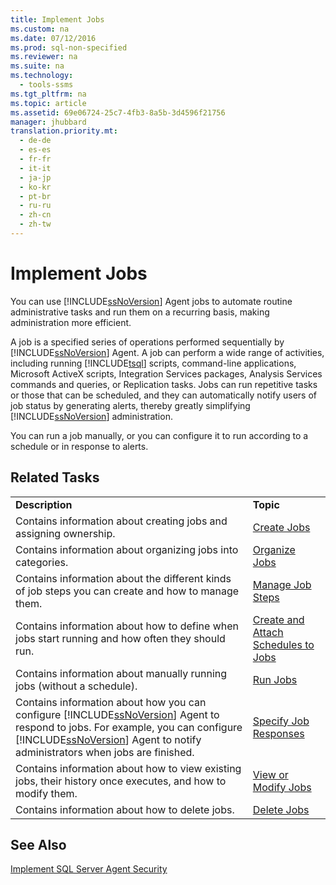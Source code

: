 ```yaml
---
title: Implement Jobs
ms.custom: na
ms.date: 07/12/2016
ms.prod: sql-non-specified
ms.reviewer: na
ms.suite: na
ms.technology: 
  - tools-ssms
ms.tgt_pltfrm: na
ms.topic: article
ms.assetid: 69e06724-25c7-4fb3-8a5b-3d4596f21756
manager: jhubbard
translation.priority.mt: 
  - de-de
  - es-es
  - fr-fr
  - it-it
  - ja-jp
  - ko-kr
  - pt-br
  - ru-ru
  - zh-cn
  - zh-tw
---
```

# Implement Jobs
You can use [!INCLUDE[ssNoVersion](../content/includes/ssNoVersion_md.md)] Agent jobs to automate routine administrative tasks and run them on a recurring basis, making administration more efficient.  
  
A job is a specified series of operations performed sequentially by [!INCLUDE[ssNoVersion](../content/includes/ssNoVersion_md.md)] Agent. A job can perform a wide range of activities, including running [!INCLUDE[tsql](../content/includes/tsql_md.md)] scripts, command\-line applications, Microsoft ActiveX scripts, Integration Services packages, Analysis Services commands and queries, or Replication tasks. Jobs can run repetitive tasks or those that can be scheduled, and they can automatically notify users of job status by generating alerts, thereby greatly simplifying [!INCLUDE[ssNoVersion](../content/includes/ssNoVersion_md.md)] administration.  
  
You can run a job manually, or you can configure it to run according to a schedule or in response to alerts.  
  
## Related Tasks  
  
|||  
|-|-|  
|**Description**|**Topic**|  
|Contains information about creating jobs and assigning ownership.|[Create Jobs](../content/Create-Jobs.md)|  
|Contains information about organizing jobs into categories.|[Organize Jobs](../content/Organize-Jobs.md)|  
|Contains information about the different kinds of job steps you can create and how to manage them.|[Manage Job Steps](../content/Manage-Job-Steps.md)|  
|Contains information about how to define when jobs start running and how often they should run.|[Create and Attach Schedules to Jobs](../content/Create-and-Attach-Schedules-to-Jobs.md)|  
|Contains information about manually running jobs (without a schedule).|[Run Jobs](../content/Run-Jobs.md)|  
|Contains information about how you can configure [!INCLUDE[ssNoVersion](../content/includes/ssNoVersion_md.md)] Agent to respond to jobs. For example, you can configure [!INCLUDE[ssNoVersion](../content/includes/ssNoVersion_md.md)] Agent to notify administrators when jobs are finished.|[Specify Job Responses](../content/Specify-Job-Responses.md)|  
|Contains information about how to view existing jobs, their history once executes, and how to modify them.|[View or Modify Jobs](../content/View-or-Modify-Jobs.md)|  
|Contains information about how to delete jobs.|[Delete Jobs](../content/Delete-Jobs.md)|  
  
## See Also  
[Implement SQL Server Agent Security](../content/Implement-SQL-Server-Agent-Security.md)  
  
